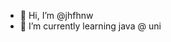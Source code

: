 - 👋 Hi, I’m @jhfhnw
- 🌱 I’m currently learning java @ uni

<!---
jhfhnw/jhfhnw is a ✨ special ✨ repository because its `README.md` (this file) appears on your GitHub profile.
You can click the Preview link to take a look at your changes.
--->
